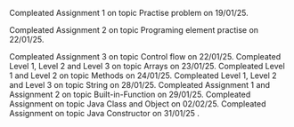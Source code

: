 Compleated Assignment 1 on topic Practise problem on 19/01/25.

Compleated Assignment 2 on topic Programing element practise on 22/01/25.

Compleated Assignment 3 on topic Control flow on 22/01/25.
Compleated Level 1, Level 2 and Level 3 on topic Arrays on 23/01/25.
Compleated Level 1 and Level 2 on topic Methods on 24/01/25.
Compleated Level 1, Level 2 and Level 3 on topic String on 28/01/25.
Compleated Assignment 1 and Assignment 2 on topic Built-in-Function on 29/01/25.
Compleated Assignment on topic Java Class and Object on 02/02/25.
Compleated Assignment on topic Java Constructor on 31/01/25 .

